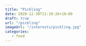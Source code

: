 ```yaml
---
title: "Pickling"
date: 2020-12-30T11:10:26+10:00
draft: true
url: "/pickling"
imageUrl: "/interests/pickling.jpg"
categories:
   - food
---
```

